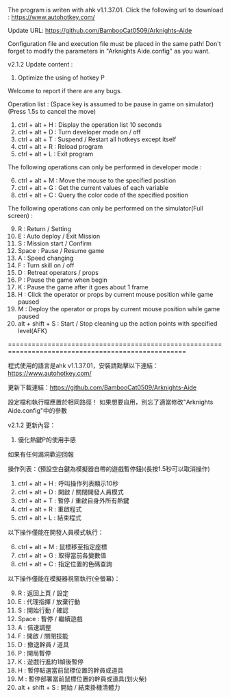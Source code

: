 The program is writen with ahk v1.1.37.01. Click the following url to download : 
https://www.autohotkey.com/

Update URL: https://github.com/BambooCat0509/Arknights-Aide

Configuration file and execution file must be placed in the same path!
Don't forget to modify the parameters in "Arknights Aide.config" as you want.

v2.1.2 Update content : 
1. Optimize the using of hotkey P

Welcome to report if there are any bugs.

Operation list : (Space key is assumed to be pause in game on simulator)(Press 1.5s to cancel the move)
1.  ctrl + alt + H	: Display the operation list 10 seconds
2.  ctrl + alt + D	: Turn developer mode on / off
3.  ctrl + alt + T	: Suspend / Restart all hotkeys except itself
4.  ctrl + alt + R	: Reload program
5.  ctrl + alt + L	: Exit program

The following operations can only be performed in developer mode : 

6.  ctrl + alt + M	: Move the mouse to the specified position
7.  ctrl + alt + G	: Get the current values of each variable
8.  ctrl + alt + C	: Query the color code of the specified position

The following operations can only be performed on the simulator(Full screen) : 

9.  R				: Return / Setting
10. E				: Auto deploy / Exit Mission
11. S				: Mission start / Confirm
12. Space			: Pause / Resume game
13. A				: Speed changing
14. F				: Turn skill on / off
15. D				: Retreat operators / props
16. P				: Pause the game when begin
17. K				: Pause the game after it goes about 1 frame
18. H				: Click the operator or props by current mouse position while game paused
19. M				: Deploy the operator or props by current mouse position while game paused
20. alt + shift + S	: Start / Stop cleaning up the action points with specified level(AFK)

===================================================================================================

程式使用的語言是ahk v1.1.37.01，安裝請點擊以下連結：
https://www.autohotkey.com/

更新下載連結：https://github.com/BambooCat0509/Arknights-Aide

設定檔和執行檔應置於相同路徑！
如果想要自用，別忘了適當修改"Arknights Aide.config"中的參數

v2.1.2 更新內容：
1. 優化熱鍵P的使用手感

如果有任何漏洞歡迎回報

操作列表：(預設空白鍵為模擬器自帶的遊戲暫停鈕)(長按1.5秒可以取消操作)
1.  ctrl + alt + H	: 呼叫操作列表顯示10秒
2.  ctrl + alt + D	: 開啟 / 關閉開發人員模式
3.  ctrl + alt + T	: 暫停 / 重啟自身外所有熱鍵
4.  ctrl + alt + R	: 重啟程式
5.  ctrl + alt + L	: 結束程式

以下操作僅能在開發人員模式執行：

6.  ctrl + alt + M	: 鼠標移至指定座標
7.  ctrl + alt + G	: 取得當前各變數值
8.  ctrl + alt + C	: 指定位置的色碼查詢

以下操作僅能在模擬器視窗執行(全螢幕)：

9.  R				: 返回上頁 / 設定
10. E				: 代理指揮 / 放棄行動
11. S				: 開始行動 / 確認
12. Space			: 暫停 / 繼續遊戲
13. A				: 倍速調整
14. F				: 開啟 / 關閉技能
15. D				: 撤退幹員 / 道具
16. P				: 開局暫停
17. K				: 遊戲行進約1幀後暫停
18. H				: 暫停點選當前鼠標位置的幹員或道具
19. M				: 暫停部署當前鼠標位置的幹員或道具(划火柴)
20. alt + shift + S	: 開始 / 結束掛機清體力

